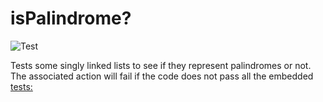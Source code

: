 # isPalindrome?

![Test](https://github.com/banevare/is-Linked-List-a-Palindrome/workflows/Test/badge.svg)

Tests some singly linked lists to see if they represent palindromes or not. The associated action will fail if the code does not pass all the embedded [tests:](https://github.com/philiprbrenan/is-Linked-List-a-Palindrome/blob/bd28cc89f0c49a77a06e9254e45a7f5642f3c2d5/IsPalindrome.java#L97-L104)
